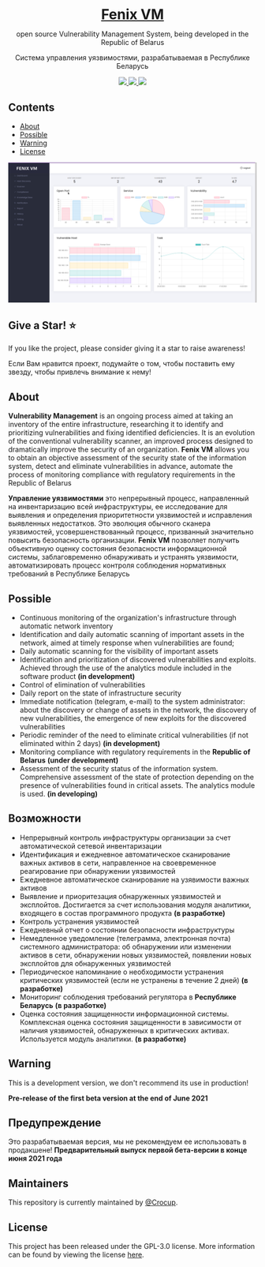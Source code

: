 <h1 align="center" style="border-bottom: none !important; margin-bottom: 5px !important;"><a href="#">Fenix VM</a></h1>
<p align="center">
open source Vulnerability Management System, being developed in the Republic of Belarus
</p>
<p align="center">
Система управления уязвимостями, разрабатываемая в Республике Беларусь
</p>
<p align="center">
  <a href="#">
    <img src="https://img.shields.io/github/license/crocup/Fenix-Security-Scanner" />
  </a>
<a href="#">
    <img src="https://img.shields.io/github/last-commit/crocup/Fenix-Security-Scanner" />
  </a>
  <a href="#">
    <img src="https://img.shields.io/github/stars/crocup/Fenix-Security-Scanner?style=social" />
  </a>
</p>

## Contents
- [About](#about)
- [Possible](#possible)
- [Warning](#warning)
- [License](#license)

![GitHub Logo](img.png)

## Give a Star! :star:
If you like the project, please consider giving it a star to raise awareness!

Если Вам нравится проект, подумайте о том, чтобы поставить ему звезду, чтобы привлечь внимание к нему! 
## About
**Vulnerability Management** is an ongoing process aimed at taking an inventory of the entire infrastructure, researching it to identify and prioritizing vulnerabilities and fixing identified deficiencies. It is an evolution of the conventional vulnerability scanner, an improved process designed to dramatically improve the security of an organization.
**Fenix VM** allows you to obtain an objective assessment of the security state of the information system,
detect and eliminate vulnerabilities in advance, automate the process of monitoring compliance with regulatory requirements in the Republic of Belarus 

**Управление уязвимостями** это непрерывный процесс, направленный на инвентаризацию всей инфраструктуры, ее исследование для выявления и определения приоритетности уязвимостей и исправления выявленных недостатков. Это эволюция обычного сканера уязвимостей, усовершенствованный процесс, призванный значительно повысить безопасность организации. 
**Fenix VM** позволяет получить объективную оценку состояния безопасности информационной системы,
заблаговременно обнаруживать и устранять уязвимости, автоматизировать процесс контроля соблюдения нормативных требований в Республике Беларусь 

## Possible
- Continuous monitoring of the organization's infrastructure through automatic network inventory
- Identification and daily automatic scanning of important assets in the network, aimed at timely response
when vulnerabilities are found;
- Daily automatic scanning for the visibility of important assets
- Identification and prioritization of discovered vulnerabilities and exploits. Achieved through the use of the analytics module included in the software product **(in development)**
- Control of elimination of vulnerabilities
- Daily report on the state of infrastructure security
- Immediate notification (telegram, e-mail) to the system administrator: about the discovery or change of assets in the network, the discovery of new vulnerabilities, the emergence of new exploits for the discovered vulnerabilities
- Periodic reminder of the need to eliminate critical vulnerabilities (if not eliminated within 2 days) **(in development)**
- Monitoring compliance with regulatory requirements in the **Republic of Belarus** **(under development)**
- Assessment of the security status of the information system. Comprehensive assessment of the state of protection depending on the presence of vulnerabilities found in critical assets. The analytics module is used. **(in developing)** 
## Возможности
- Непрерывный контроль инфраструктуры организации за счет автоматической сетевой инвентаризации
- Идентификация и ежедневное автоматическое сканирование важных активов в сети, направленное на своевременное реагирование 
при обнаружении уязвимостей
- Ежедневное автоматическое сканирование на узявимости важных активов
- Выявление и приоритезация обнаруженных уязвимостей и эксплойтов. Достигается за счет использования модуля аналитики, входящего в состав программного продукта **(в разработке)**
- Контроль устранения уязвимостей
- Ежедневный отчет о состоянии безопасности инфраструктуры
- Немедленное уведомление (телеграмма, электронная почта) системного администратора: об обнаружении или изменении активов в сети, обнаружении новых уязвимостей, появлении новых эксплойтов для обнаруженных уязвимостей
- Периодическое напоминание о необходимости устранения критических уязвимостей (если не устранены в течение 2 дней) **(в разработке)**
- Мониторинг соблюдения требований регулятора в **Республике Беларусь** **(в разработке)** 
- Оценка состояния защищенности информационной системы. Комплексная оценка состояния защищенности в зависимости от наличия уязвимостей, обнаруженных в критических активах. Используется модуль аналитики. **(в разработке)**

## Warning
This is a development version, we don't recommend its use in production!

**Pre-release of the first beta version at the end of June 2021** 

## Предупреждение
Это разрабатываемая версия, мы не рекомендуем ее использовать в продакшене!
**Предварительный выпуск первой бета-версии в конце июня 2021 года** 

## Maintainers

This repository is currently maintained by [@Crocup](https://github.com/crocup). 

## License

This project has been released under the GPL-3.0 license. More information can be found by viewing the license [here](LICENSE).